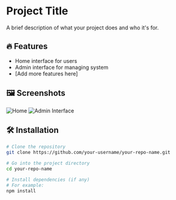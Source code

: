 # Project Title

A brief description of what your project does and who it's for.

## 🔥 Features

- Home interface for users
- Admin interface for managing system
- [Add more features here]

## 🖼️ Screenshots


 ![Home](https://github.com/user-attachments/assets/9a0e2cd6-f78b-42cb-9524-5e0696f101e5) ![Admin Interface](https://github.com/user-attachments/assets/89b5a479-7ba7-454d-8d8b-6158ff0e0981)


## 🛠️ Installation

```bash
# Clone the repository
git clone https://github.com/your-username/your-repo-name.git

# Go into the project directory
cd your-repo-name

# Install dependencies (if any)
# For example:
npm install

